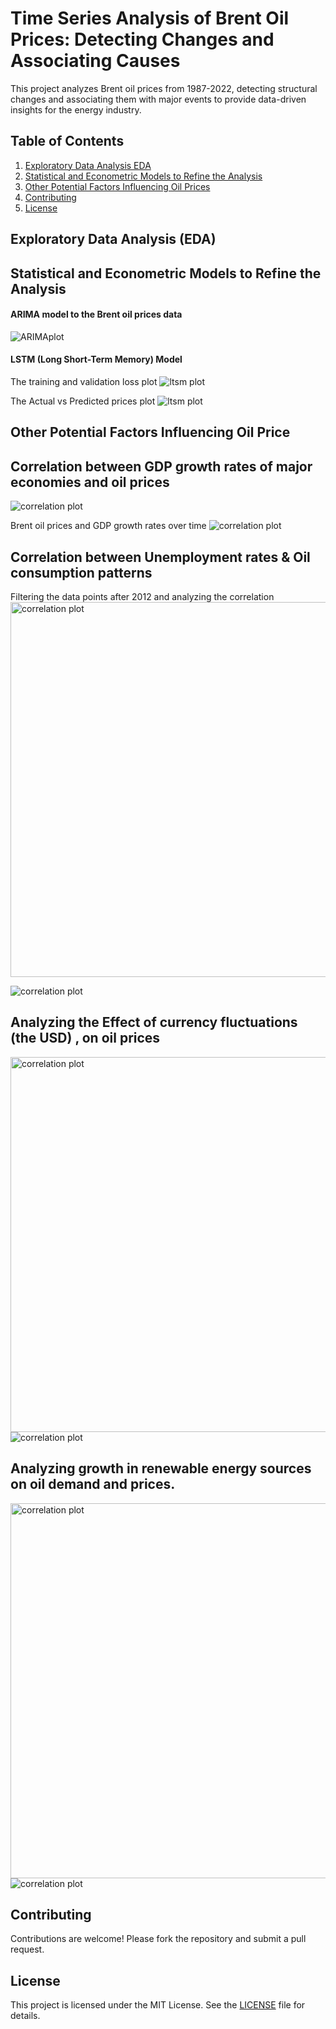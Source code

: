 # Time Series Analysis of Brent Oil Prices: Detecting Changes and Associating Causes

This project analyzes Brent oil prices from 1987-2022, detecting structural changes and associating them with major events to provide data-driven insights for the energy industry.

## Table of Contents

1. [Exploratory Data Analysis EDA](#exploratory-data-analysis-eda)
2. [Statistical and Econometric Models to Refine the Analysis](#statistical-and-econometric-models-to-refine-the-analysis)
3. [Other Potential Factors Influencing Oil Prices](#other-potential-factors-influencing-oil-prices)
4. [Contributing](#contributing)
5. [License](#license)

## Exploratory Data Analysis (EDA)

## Statistical and Econometric Models to Refine the Analysis

#### ARIMA model to the Brent oil prices data

<img src="https://github.com/Daniel-Andarge/AiML-brent-oil-price-analysis/blob/main/assets/model/ARIMAModelResiduals.png" alt="ARIMAplot" />

#### LSTM (Long Short-Term Memory) Model

The training and validation loss plot
<img src="https://github.com/Daniel-Andarge/AiML-brent-oil-price-analysis/blob/main/assets/model/ltsm_loss_plot.png" alt="ltsm plot" />

The Actual vs Predicted prices plot
<img src="https://github.com/Daniel-Andarge/AiML-brent-oil-price-analysis/blob/main/assets/model/actual_vs_pridiction_plot.png" alt="ltsm plot"/>

## Other Potential Factors Influencing Oil Price

## Correlation between GDP growth rates of major economies and oil prices

<img src="https://github.com/Daniel-Andarge/AiML-brent-oil-price-analysis/blob/main/assets/eda/corre_btn_gdp_and_oil.png" alt="correlation plot" />

Brent oil prices and GDP growth rates over time
<img src="https://github.com/Daniel-Andarge/AiML-brent-oil-price-analysis/blob/main/assets/eda/brent_oil_gdp_over_time.png" alt="correlation plot" />

## Correlation between Unemployment rates & Oil consumption patterns

Filtering the data points after 2012 and analyzing the correlation
<img src="https://github.com/Daniel-Andarge/AiML-brent-oil-price-analysis/blob/main/assets/eda/corr_matrix3_2012.png" alt="correlation plot" width="600"/>

<img src="https://github.com/Daniel-Andarge/AiML-brent-oil-price-analysis/blob/main/assets/eda/umemp_vs_oil_time_2012.png" alt="correlation plot" />

## Analyzing the Effect of currency fluctuations (the USD) , on oil prices

<img src="https://github.com/Daniel-Andarge/AiML-brent-oil-price-analysis/blob/main/assets/eda/corr_matrix4_usd.png" alt="correlation plot" width="600"/>

<img src="https://github.com/Daniel-Andarge/AiML-brent-oil-price-analysis/blob/main/assets/eda/usd_oil_price_time.png" alt="correlation plot" />

## Analyzing growth in renewable energy sources on oil demand and prices.

<img src="https://github.com/Daniel-Andarge/AiML-brent-oil-price-analysis/blob/main/assets/eda/corr_oil_renawable.png" alt="correlation plot" width="600"/>

<img src="https://github.com/Daniel-Andarge/AiML-brent-oil-price-analysis/blob/main/assets/model/reg_line_oil_renawable.png" alt="correlation plot" />

## Contributing

Contributions are welcome! Please fork the repository and submit a pull request.

## License

This project is licensed under the MIT License. See the [LICENSE](LICENSE) file for details.
